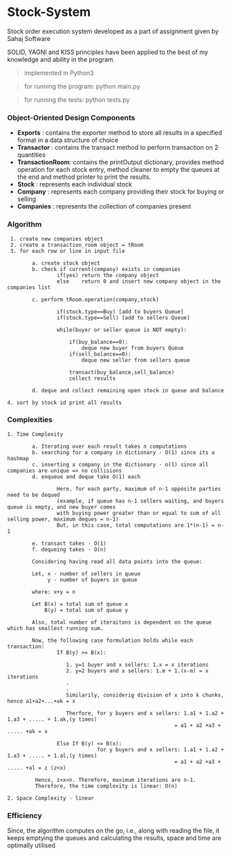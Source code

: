 # Stock-System
Stock order execution system developed as a part of assignment given by Sahaj Software

SOLID, YAGNI and KISS principles have been applied to the best of my knowledge and ability in the program.

>implemented in Python3

>for running the program:
>python main.py

>for running the tests:
>python tests.py

### Object-Oriented Design Components

- **Exports** : contains the exporter method to store all results in a specified format in a data structure of choice
- **Transactor** : contains the transact method to perform transaction on 2 quantities
- **TransactionRoom**: contains the printOutput dictionary, provides method operation for each stock entry, method cleaner to     empty the queues at the end and method printer to print the results.
- **Stock** : represents each individual stock
- **Company** : represents each company providing their stock for buying or selling
- **Companies** : represents the collection of companies present

### Algorithm

```
 1. create new companies object
 2. create a transaction_room object = tRoom
 3. for each row or line in input file
 
        a. create stock object
        b. check if current(company) exists in companies
                if(yes) return the company object
                else    return 0 and insert new company object in the companies list
                
        c. perform tRoom.operation(company,stock)

                if(stock.type==Buy) [add to buyers Queue]
                if(stock.type==Sell) [add to sellers Queue]

                while(buyer or seller queue is NOT empty):

                    if(buy_balance==0):
                        deque new buyer from buyers Queue
                    if(sell_balance==0):
                        deque new seller from sellers queue
                    
                    transact(buy_balance,sell_balance)
                    collect results

        d. deque and collect remaining open stock in queue and balance

4. sort by stock id print all results

```
### Complexities

    1. Time Complexity  

            a. Iterating over each result takes n computations
            b. searching for a company in dictionary - O(1) since its a hashmap
            c. inserting a company in the dictionary - o(1) since all companies are unique => no collisions
            d. enqueue and deque take O(1) each
                    
                    Here, for each party, maximum of n-1 opposite parties need to be dequed
                    (example, if queue has n-1 sellers waiting, and buyers queue is empty, and new buyer comes
                    with buying power greater than or equal to sum of all selling power, maximum deques = n-1)
                    But, in this case, total computations are 1*(n-1) = n-1
            
            e. transact takes - O(1)
            f. dequeing takes - O(n)
            
            Considering having read all data points into the queue:
            
            Let, x - number of sellers in queue
                 y - number of buyers in queue
            
            where: x+y = n
            
            Let B(x) = total sum of queue x
                B(y) = total sum of queue y
                
            Also, total number of iteraitons is dependent on the queue which has smallest running sum.
    
            Now, the following case formulation holds while each transaction:
                    If B(y) >= B(x):
                    
                       1. y=1 buyer and x sellers: 1.x = x iterations
                       2. y=2 buyers and x sellers: 1.m + 1.(x-m) = x iterations
                       .
                       .
                       Similarily, considerig division of x into k chunks, hence a1+a2+...+ak = x
                       
                       Therfore, for y buyers and x sellers: 1.a1 + 1.a2 + 1.a3 + ..... + 1.ak,(y times)
                                                          = a1 + a2 +a3 + ..... +ak = x
                       
                    Else If B(y) <= B(x):
                                 for y buyers and x sellers: 1.a1 + 1.a2 + 1.a3 + ..... + 1.al,(y times)
                                                          = a1 + a2 +a3 + ..... +al = z (z<x)
                                                          
             Hence, z<x<n. Therefore, maximum iterations are n-1. 
             Therefore, the time complexity is linear: O(n)
    
    2. Space Complexity - linear

### Efficiency

Since, the algorithm computes on the go, i.e., along with reading the file, it keeps emptying the queues
and calculating the results, space and time are optimally utilised 


            
